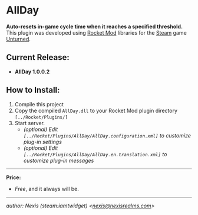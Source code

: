 # AllDay
**Auto-resets in-game cycle time when it reaches a specified threshold.**
This plugin was developed using [Rocket Mod](https://rocketmod.net/) libraries for the [Steam](http://store.steampowered.com/) game [Unturned](http://store.steampowered.com/app/304930/).

Current Release:
----------------
- **AllDay 1.0.0.2**

How to Install:
---------------
1. Compile this project
2. Copy the compiled `AllDay.dll` to your Rocket Mod plugin directory `[../Rocket/Plugins/]`
3. Start server. 
    - *(optional) Edit `[../Rocket/Plugins/AllDay/AllDay.configuration.xml]` to customize plug-in settings*
    - *(optional) Edit `[../Rocket/Plugins/AllDay/AllDay.en.translation.xml]` to customize plug-in messages*

---

**Price:**
- *Free*, and it always will be.

---

*author: Nexis (steam:iamtwidget) <[nexis@nexisrealms.com](mailto:nexis@nexisrealms.com)>*